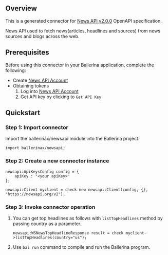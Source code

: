 ## Overview

This is a generated connector for [News API v2.0.0](https://newsapi.org/docs) OpenAPI specification. 

News API used to fetch news(articles, headlines and sources) from news sources and blogs across the web.

## Prerequisites
Before using this connector in your Ballerina application, complete the following:
* Create [News API Account](https://newsapi.org/register)
* Obtaining tokens
    1. Log into [News API Account](https://newsapi.org/login)
    2. Get API key by clicking to `Get API Key`

## Quickstart

### Step 1: Import connector
Import the ballerinax/newsapi module into the Ballerina project.

```ballerina
import ballerinax/newsapi;
```
### Step 2: Create a new connector instance
```ballerina
newsapi:ApiKeysConfig config = {
    apiKey : "<your apiKey>"
};

newsapi:Client myclient = check new newsapi:Client(config, {}, "https://newsapi.org/v2");
```
### Step 3: Invoke connector operation
1. You can get top headlines as follows with `listTopHeadlines` method by passing country as a parameter.
    ```ballerina
    newsapi:WSNewsTopHeadlineResponse result = check myclient->listTopHeadlines(country="us");
    ```
2. Use `bal run` command to compile and run the Ballerina program. 
